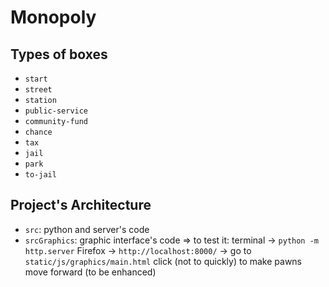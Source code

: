 # Monopoly

## Types of boxes

* `start`
* `street`
* `station`
* `public-service`
* `community-fund`
* `chance`
* `tax`
* `jail`
* `park`
* `to-jail`

## Project's Architecture

* `src`: python and server's code
* `srcGraphics`: graphic interface's code
   => to test it: terminal -> `python -m http.server`
      Firefox -> `http://localhost:8000/` -> go to `static/js/graphics/main.html`
      click (not to quickly) to make pawns move forward (to be enhanced)
